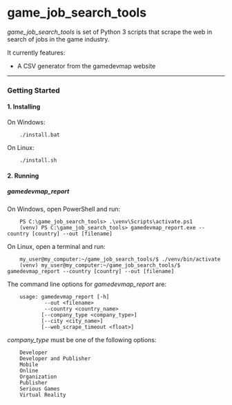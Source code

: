 game_job_search_tools
=======

_game_job_search_tools_ is set of Python 3 scripts that scrape the web in search of jobs in the game industry.

It currently features:

 - A CSV generator from the gamedevmap website


----------
### Getting Started

#### 1.  Installing

On Windows:

		./install.bat

On Linux:

		./install.sh


#### 2. Running

##### _gamedevmap_report_


On Windows, open PowerShell and run:

		
		PS C:\game_job_search_tools> .\venv\Scripts\activate.ps1
		(venv) PS C:\game_job_search_tools> gamedevmap_report.exe --country [country] --out [filename]

On Linux, open a terminal and run:

		my_user@my_computer:~/game_job_search_tools/$ ./venv/bin/activate
		(venv) my_user@my_computer:~/game_job_search_tools/$ gamedevmap_report --country [country] --out [filename]


The command line options for _gamedevmap_report_ are:

		usage: gamedevmap_report [-h] 
				--out <filename>
                --country <country_name>
               [--company_type <company_type>]
               [--city <city_name>]
               [--web_scrape_timeout <float>] 

_company_type_ must be one of the following options: 

		Developer
		Developer and Publisher
		Mobile
		Online
		Organization
		Publisher
		Serious Games
		Virtual Reality
